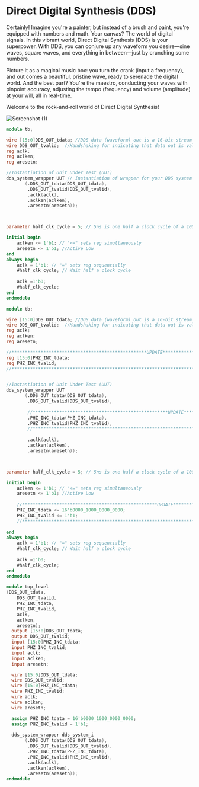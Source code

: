 # Direct Digital Synthesis (DDS)

Certainly! Imagine you're a painter, but instead of a brush and paint, you're equipped with numbers and math. Your canvas? The world of digital signals. In this vibrant world, Direct Digital Synthesis (DDS) is your superpower. With DDS, you can conjure up any waveform you desire—sine waves, square waves, and everything in between—just by crunching some numbers. 

Picture it as a magical music box: you turn the crank (input a frequency), and out comes a beautiful, pristine wave, ready to serenade the digital world. And the best part? You're the maestro, conducting your waves with pinpoint accuracy, adjusting the tempo (frequency) and volume (amplitude) at your will, all in real-time.

Welcome to the rock-and-roll world of Direct Digital Synthesis!

![Screenshot (1)]("../figs/dds_m1_lab1/Screenshot(1).png"?raw=true)


```verilog
module tb;

wire [15:0]DDS_OUT_tdata; //DDS data (waveform) out is a 16-bit stream
wire DDS_OUT_tvalid;  //Handshaking for indicating that data out is valid
reg aclk;
reg aclken;
reg aresetn;

//Instantiation of Unit Under Test (UUT)
dds_system_wrapper UUT // Instantiation of wrapper for your DDS system
       (.DDS_OUT_tdata(DDS_OUT_tdata),
        .DDS_OUT_tvalid(DDS_OUT_tvalid),
        .aclk(aclk),
        .aclken(aclken),
        .aresetn(aresetn));



parameter half_clk_cycle = 5; // 5ns is one half a clock cycle of a 100 MHz matches

initial begin
    aclken <= 1'b1; // "<=" sets reg simultaneously 
    aresetn <= 1'b1; //Active Low
end
always begin
    aclk = 1'b1; // "=" sets reg sequentially
    #half_clk_cycle; // Wait half a clock cycle
    
    aclk =1'b0;
    #half_clk_cycle;
end
endmodule
```


```verilog
module tb;

wire [15:0]DDS_OUT_tdata; //DDS data (waveform) out is a 16-bit stream
wire DDS_OUT_tvalid;  //Handshaking for indicating that data out is valid
reg aclk;
reg aclken;
reg aresetn;

//***************************************************UPDATE************
reg [15:0]PHZ_INC_tdata;
reg PHZ_INC_tvalid;
//*********************************************************************


//Instantiation of Unit Under Test (UUT)
dds_system_wrapper UUT
       (.DDS_OUT_tdata(DDS_OUT_tdata),
        .DDS_OUT_tvalid(DDS_OUT_tvalid),
        
        //***************************************************UPDATE************
        .PHZ_INC_tdata(PHZ_INC_tdata),
        .PHZ_INC_tvalid(PHZ_INC_tvalid),
        //*********************************************************************
        
        .aclk(aclk),
        .aclken(aclken),
        .aresetn(aresetn));



parameter half_clk_cycle = 5; // 5ns is one half a clock cycle of a 100 MHz matches

initial begin
    aclken <= 1'b1; // "<=" sets reg simultaneously 
    aresetn <= 1'b1; //Active Low
    
    //***************************************************UPDATE************
    PHZ_INC_tdata <= 16'b0000_1000_0000_0000;
    PHZ_INC_tvalid <= 1'b1;
    //*********************************************************************
    
end
always begin
    aclk = 1'b1; // "=" sets reg sequentially
    #half_clk_cycle; // Wait half a clock cycle
    
    aclk =1'b0;
    #half_clk_cycle;
end
endmodule
```


```verilog
module top_level
(DDS_OUT_tdata,
    DDS_OUT_tvalid,
    PHZ_INC_tdata,
    PHZ_INC_tvalid,
    aclk,
    aclken,
    aresetn);
  output [15:0]DDS_OUT_tdata;
  output DDS_OUT_tvalid;
  input [15:0]PHZ_INC_tdata;
  input PHZ_INC_tvalid;
  input aclk;
  input aclken;
  input aresetn;

  wire [15:0]DDS_OUT_tdata;
  wire DDS_OUT_tvalid;
  wire [15:0]PHZ_INC_tdata;
  wire PHZ_INC_tvalid;
  wire aclk;
  wire aclken;
  wire aresetn;

  assign PHZ_INC_tdata = 16'b0000_1000_0000_0000;
  assign PHZ_INC_tvalid = 1'b1;
  
  dds_system_wrapper dds_system_i
       (.DDS_OUT_tdata(DDS_OUT_tdata),
        .DDS_OUT_tvalid(DDS_OUT_tvalid),
        .PHZ_INC_tdata(PHZ_INC_tdata),
        .PHZ_INC_tvalid(PHZ_INC_tvalid),
        .aclk(aclk),
        .aclken(aclken),
        .aresetn(aresetn));
endmodule
```